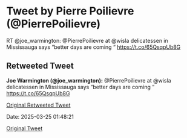 # Tweet by Pierre Poilievre (@PierrePoilievre)

RT @joe_warmington: ⁦@PierrePoilievre⁩ at @wisla delicatessen in Mississauga says “better days are coming “ https://t.co/65QsqpUb8G

## Retweeted Tweet

**Joe Warmington (@joe_warmington):** ⁦@PierrePoilievre⁩ at @wisla delicatessen in Mississauga says “better days are coming “ https://t.co/65QsqpUb8G

[Original Retweeted Tweet](https://x.com/joe_warmington/status/1904241024605761793)

Date: 2025-03-25 01:48:21

[Original Tweet](https://x.com/PierrePoilievre/status/1904349603098509372)
